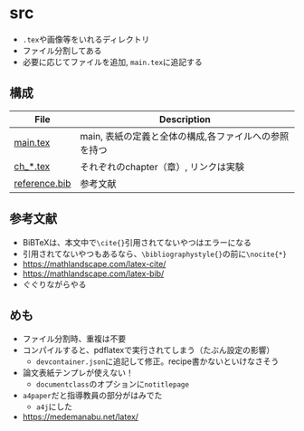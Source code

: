# src
- `.tex`や画像等をいれるディレクトリ
- ファイル分割してある
- 必要に応じてファイルを追加, `main.tex`に追記する
## 構成
File | Description
--- | ---
[main.tex](main.tex) | main, 表紙の定義と全体の構成,各ファイルへの参照を持つ
[ch_*.tex](ch_experiment.tex) | それぞれのchapter（章）, リンクは実験
[reference.bib](reference.bib) | 参考文献
## 参考文献
- BiBTeXは、本文中で`\cite{}`引用されてないやつはエラーになる
- 引用されてないやつもあるなら、`\bibliographystyle{}`の前に`\nocite{*}`
- https://mathlandscape.com/latex-cite/
- https://mathlandscape.com/latex-bib/
- ぐぐりながらやる
## めも
- ファイル分割時、重複は不要
- コンパイルすると、pdflatexで実行されてしまう（たぶん設定の影響）
  - `devcontainer.json`に追記して修正。recipe書かないといけなさそう
- 論文表紙テンプレが使えない！
  - `documentclass`のオプションに`notitlepage`
- `a4paper`だと指導教員の部分がはみでた
  - `a4j`にした
- https://medemanabu.net/latex/